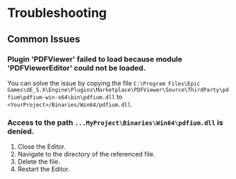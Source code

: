 
# Troubleshooting

## Common Issues

### Plugin 'PDFViewer' failed to load because module 'PDFViewerEditor' could not be loaded.
You can solve the issue by copying the file
`C:\Program Files\Epic Games\UE_5.X\Engine\Plugins\Marketplace\PDFViewer\Source\ThirdParty\pdfium\pdfium-win-x64\bin\pdfium.dll`
to `<YourProject>/Binaries/Win64/pdfium.dll`.

###  Access to the path `...MyProject\Binaries\Win64\pdfium.dll` is denied.
1. Close the Editor.
2. Navigate to the directory of the referenced file.
3. Delete the file.
4. Restart the Editor.
